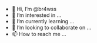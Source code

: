 - 👋 Hi, I’m @br4wss
- 👀 I’m interested in ...
- 🌱 I’m currently learning ...
- 💞️ I’m looking to collaborate on ...
- 📫 How to reach me ...

<!---
br4wss/br4wss is a ✨ special ✨ repository because its `README.md` (this file) appears on your GitHub profile.
You can click the Preview link to take a look at your changes.
--->
